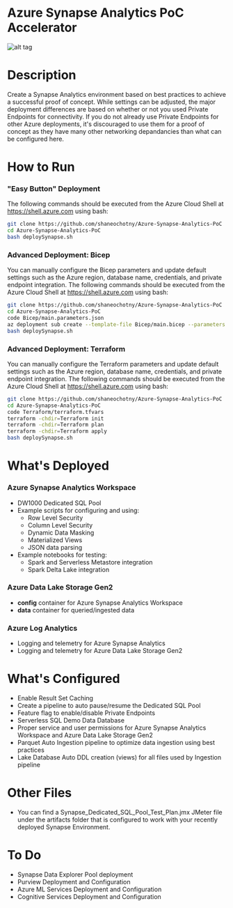 # Azure Synapse Analytics PoC Accelerator

![alt tag](https://raw.githubusercontent.com/shaneochotny/Azure-Synapse-Analytics-PoC\/main/Images/Synapse-Analytics-PoC-Architecture.gif)

# Description

Create a Synapse Analytics environment based on best practices to achieve a successful proof of concept. While settings can be adjusted, 
the major deployment differences are based on whether or not you used Private Endpoints for connectivity. If you do not already use 
Private Endpoints for other Azure deployments, it's discouraged to use them for a proof of concept as they have many other networking 
depandancies than what can be configured here.


# How to Run

### "Easy Button" Deployment
The following commands should be executed from the Azure Cloud Shell at https://shell.azure.com using bash:
```bash
git clone https://github.com/shaneochotny/Azure-Synapse-Analytics-PoC
cd Azure-Synapse-Analytics-PoC
bash deploySynapse.sh 
```

### Advanced Deployment: Bicep
You can manually configure the Bicep parameters and update default settings such as the Azure region, database name, credentials, and private endpoint integration. The following commands should be executed from the Azure Cloud Shell at https://shell.azure.com using bash:
```bash
git clone https://github.com/shaneochotny/Azure-Synapse-Analytics-PoC
cd Azure-Synapse-Analytics-PoC
code Bicep/main.parameters.json
az deployment sub create --template-file Bicep/main.bicep --parameters Bicep/main.parameters.json --name Azure-Synapse-Analytics-PoC --location eastus
bash deploySynapse.sh 
```

### Advanced Deployment: Terraform
You can manually configure the Terraform parameters and update default settings such as the Azure region, database name, credentials, and private endpoint integration. The following commands should be executed from the Azure Cloud Shell at https://shell.azure.com using bash:
```bash
git clone https://github.com/shaneochotny/Azure-Synapse-Analytics-PoC
cd Azure-Synapse-Analytics-PoC
code Terraform/terraform.tfvars
terraform -chdir=Terraform init
terraform -chdir=Terraform plan
terraform -chdir=Terraform apply
bash deploySynapse.sh 
```

# What's Deployed

### Azure Synapse Analytics Workspace
- DW1000 Dedicated SQL Pool
- Example scripts for configuring and using:
    - Row Level Security
    - Column Level Security
    - Dynamic Data Masking
    - Materialized Views
    - JSON data parsing
- Example notebooks for testing:
    - Spark and Serverless Metastore integration
    - Spark Delta Lake integration

### Azure Data Lake Storage Gen2
- <b>config</b> container for Azure Synapse Analytics Workspace
- <b>data</b> container for queried/ingested data

### Azure Log Analytics
- Logging and telemetry for Azure Synapse Analytics
- Logging and telemetry for Azure Data Lake Storage Gen2

# What's Configured
- Enable Result Set Caching
- Create a pipeline to auto pause/resume the Dedicated SQL Pool
- Feature flag to enable/disable Private Endpoints
- Serverless SQL Demo Data Database
- Proper service and user permissions for Azure Synapse Analytics Workspace and Azure Data Lake Storage Gen2
- Parquet Auto Ingestion pipeline to optimize data ingestion using best practices
- Lake Database Auto DDL creation (views) for all files used by Ingestion pipeline

# Other Files
- You can find a Synapse_Dedicated_SQL_Pool_Test_Plan.jmx JMeter file under the artifacts folder that is configured to work with your recently deployed Synapse Environment.  

# To Do
- Synapse Data Explorer Pool deployment
- Purview Deployment and Configuration
- Azure ML Services Deployment and Configuration
- Cognitive Services Deployment and Configuration
